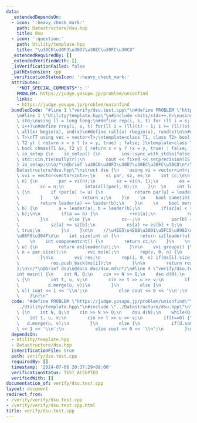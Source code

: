 ```yaml
---
data:
  _extendedDependsOn:
  - icon: ':heavy_check_mark:'
    path: Datastructure/dsu.hpp
    title: dsu
  - icon: ':question:'
    path: Utility/template.hpp
    title: "\u30C6\u30F3\u30D7\u30EC\u30FC\u30C8"
  _extendedRequiredBy: []
  _extendedVerifiedWith: []
  _isVerificationFailed: false
  _pathExtension: cpp
  _verificationStatusIcon: ':heavy_check_mark:'
  attributes:
    '*NOT_SPECIAL_COMMENTS*': ''
    PROBLEM: https://judge.yosupo.jp/problem/unionfind
    links:
    - https://judge.yosupo.jp/problem/unionfind
  bundledCode: "#line 1 \"verify/dsu.test.cpp\"\n#define PROBLEM \"https://judge.yosupo.jp/problem/unionfind\"\
    \n#line 1 \"Utility/template.hpp\"\n#include <bits/stdc++.h>\nusing namespace\
    \ std;\nusing ll = long long;\n#define rep(i, s, t) for (ll i = s; i < (ll)(t);\
    \ i++)\n#define rrep(i, s, t) for(ll i = (ll)(t) - 1; i >= (ll)(s); i--)\n#define\
    \ all(x) begin(x), end(x)\n#define rall(x) rbegin(x), rend(x)\n\n#define TT template<typename\
    \ T>\nTT using vec = vector<T>;\ntemplate<class T1, class T2> bool chmin(T1 &x,\
    \ T2 y) { return x > y ? (x = y, true) : false; }\ntemplate<class T1, class T2>\
    \ bool chmax(T1 &x, T2 y) { return x < y ? (x = y, true) : false; }\n\nstruct\
    \ io_setup {\n    io_setup() {\n        ios::sync_with_stdio(false);\n       \
    \ std::cin.tie(nullptr);\n        cout << fixed << setprecision(15);\n    }\n\
    } io_setup;\n\n/*\n@brief \u30C6\u30F3\u30D7\u30EC\u30FC\u30C8\n*/\n#line 1 \"\
    Datastructure/dsu.hpp\"\nstruct dsu {\n    using vi = vector<int>;   \n    using\
    \ vvi = vector<vector<int>>;\n    vi par, sz, es;\n    int cc;\n\n    dsu(int\
    \ n) {\n        par = vi(n);\n        sz = vi(n, 1);\n        es = vi(n, 0);\n\
    \        cc = n;\n        iota(all(par), 0);\n    }\n  \n    int leader(int u)\
    \ {\n        if (par[u] != u) {\n            return par[u] = leader(par[u]);\n\
    \        }    \n         return u;\n    }\n    \n    bool same(int a, int b) {\n\
    \        return leader(a) == leader(b);\n    }\n    \n    bool merge(int a, int\
    \ b) {\n        a = leader(a), b = leader(b);\n        if(sz[a] < sz[b]) swap(a,\
    \ b);\n\n        if(a == b) {\n            ++es[a];\n            return false;\n\
    \        }\n        else {\n            cc--;\n            par[b] = leader(a);\n\
    \            sz[a] += sz[b];\n            es[a] += es[b] + 1;\n            return\
    \ true;\n        }\n    }\n\n    //\u4EE5\u4E0B\u3001\u5FC5\u8981\u306A\u7269\u3092\
    \u66F8\u304F\n\n    int size(int u) {\n        return sz[leader(u)];\n    }\n\n\
    \    \n    int componentcnt() {\n        return cc;\n    }\n    \n    int edgecnt(int\
    \ u) {\n        return es[leader(u)];\n    }\n\n    vvi groups() {\n        int\
    \ n = par.size();\n        vvi ms(n);\n        rep(v, 0, n) {\n            ms[leader(v)].push_back(v);\n\
    \        }\n\n        vvi res;\n        rep(i, 0, n) if(ms[i].size() > 0) {\n\
    \            res.push_back(ms[i]);\n        }\n\n        return res;\n    }\n\n\
    };\n\n/*\n@brief dsu\n@docs doc/dsu.md\n*/\n#line 4 \"verify/dsu.test.cpp\"\n\n\
    int main() {\n    int N, Q;\n    cin >> N >> Q;\n    dsu d(N);\n    while(Q--)\
    \ {\n        int t, u, v;\n        cin >> t >> u >> v;\n        if(t==0) {\n \
    \           d.merge(u, v);\n        }\n        else {\n            if(d.same(u,\
    \ v)) cout << 1 << '\\n';\n            else cout << 0 << '\\n';\n        }\n\n\
    \    }\n}\n"
  code: "#define PROBLEM \"https://judge.yosupo.jp/problem/unionfind\"\n#include \"\
    ../Utility/template.hpp\"\n#include \"../Datastructure/dsu.hpp\"\n\nint main()\
    \ {\n    int N, Q;\n    cin >> N >> Q;\n    dsu d(N);\n    while(Q--) {\n    \
    \    int t, u, v;\n        cin >> t >> u >> v;\n        if(t==0) {\n         \
    \   d.merge(u, v);\n        }\n        else {\n            if(d.same(u, v)) cout\
    \ << 1 << '\\n';\n            else cout << 0 << '\\n';\n        }\n\n    }\n}"
  dependsOn:
  - Utility/template.hpp
  - Datastructure/dsu.hpp
  isVerificationFile: true
  path: verify/dsu.test.cpp
  requiredBy: []
  timestamp: '2024-07-06 20:37:29+09:00'
  verificationStatus: TEST_ACCEPTED
  verifiedWith: []
documentation_of: verify/dsu.test.cpp
layout: document
redirect_from:
- /verify/verify/dsu.test.cpp
- /verify/verify/dsu.test.cpp.html
title: verify/dsu.test.cpp
---
```

